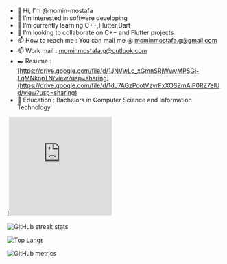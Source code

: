 - 👋 Hi, I’m @momin-mostafa
- 👀 I’m interested in softwere developing
- 🌱 I’m currently learning C++,Flutter,Dart
- 💞️ I’m looking to collaborate on C++ and Flutter projects
- 📫 How to reach me : You can mail me @ mominmostafa.g@gmail.com
- 📫 Work mail : mominmostafa.g@outlook.com
- ✒️ Resume : [https://drive.google.com/file/d/1JNVwLc_xGmnSRjWwvMPSGi-LqMNknpTN/view?usp=sharing](https://drive.google.com/file/d/1dJ7AGzPcotVzyrFxXOSZmAiP0RZ7elUd/view?usp=sharing)
- 💒 Education : Bachelors in Computer Science and Information Technology.  

!<iframe src="https://hackerrank-badge.herokuapp.com/momin-mostafa" style="border: 0; height: 230px; width: 240px; overflow:hidden;" scrolling="no" frameBorder="0"></iframe>

<!---
momin-mostafa/momin-mostafa is a ✨ special ✨ repository because its `README.md` (this file) appears on your GitHub profile.
You can click the Preview link to take a look at your changes.
--->
![GitHub streak stats](https://github-readme-streak-stats.herokuapp.com/?user=momin-mostafa)

[![Top Langs](https://github-readme-stats.vercel.app/api/top-langs/?username=momin-mostafa&layout=compact)](https://github.com/anuraghazra/github-readme-stats)


![GitHub metrics](https://metrics.lecoq.io/momin-mostafa) 

